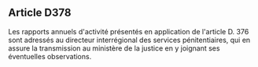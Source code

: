 Article D378
----
Les rapports annuels d'activité présentés en application de l'article D. 376
sont adressés au directeur interrégional des services pénitentiaires, qui en
assure la transmission au ministère de la justice en y joignant ses éventuelles
observations.
